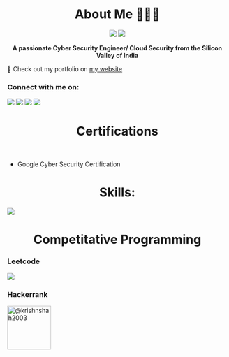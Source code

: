 <h1 align="center"><b>About Me 👨🏻‍💻</b></h1>
<p align="center"><img src = "https://img.shields.io/badge/Cyber%20Security%20Passionate%20-%20Cyber%20Security?style=for-the-badge&color=%23FFFF"> <img src = "https://img.shields.io/badge/Cloud%20Computing%20-%20Cloud%20Computing?style=for-the-badge&logoColor=%230000&logoSize=300px&labelColor=%230000&color=%23FFFF"/></p>

<p align="center"><b>A passionate Cyber Security Engineer/ Cloud Security from the Silicon Valley of India</b></p>
<p align="left" font-size=2rem>💼 Check out my portfolio on <a href="https://portfolio-webpage-tau.vercel.app">my website</a> </p>
<p>
  <h3 align="left"><b>Connect with me on:</b></h3>
<p>
  <a href = ""></a><img src="https://skillicons.dev/icons?i=discord"/> 
  <a href="krishnimeshshah@gmail.com target = "blank""></a><img src="https://skillicons.dev/icons?i=gmail" /> 
  <a href = "https://x.com/krish_shah10"></a><img src="https://skillicons.dev/icons?i=twitter" /> 
  <a href = "https://www.linkedin.com/in/krish-shah-cybersecurity/details/skills/"></a><img src="https://skillicons.dev/icons?i=linkedin" />
</p>

</p>


<h1 align="center"><b>Certifications</b></h1><br>

- Google Cyber Security Certification


<h1 align="center"><b>Skills:</b></h1>

<p align="left">
  <a href="https://skillicons.dev">
    <img src="https://skillicons.dev/icons?i=html,css,tailwindcss,java,python,wireshark,tcpdump,github,git,notion,obsidian,linux,ubuntu,vscode,vercel,kali,windows" />
  </a>
  
</p>











<h1 align="center"><b>Competitative Programming</b></h1>
<p align="center">
<h3>Leetcode</h3>
<img align="center" src = "https://leetcard.jacoblin.cool/krishnshah2003?border=0&radius=20&font=Montserrat">
  <h3>Hackerrank</h3>
  <a href="https://www.hackerrank.com/@krishnshah2003" target="blank"><img align="center" src="https://raw.githubusercontent.com/rahuldkjain/github-profile-readme-generator/master/src/images/icons/Social/hackerrank.svg" alt="@krishnshah2003" height="100" width="100" /></a>
</p>




